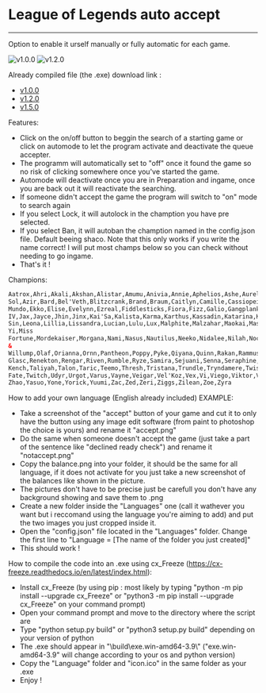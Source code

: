 # League of Legends auto accept

---

Option to enable it urself manually or fully automatic for each game.

![v1.0.0](https://user-images.githubusercontent.com/35658558/213885042-942d8d4c-211f-4a84-9f7a-476392063271.png)
![v1.2.0](https://i.imgur.com/985tpzq.png)

Already compiled file (the .exe) download link :

- [v1.0.0](https://github.com/Tom-Hartmann/Queue-accepter/releases/tag/v1.0.0)
- [v1.2.0](https://github.com/Tom-Hartmann/Queue-accepter/releases/tag/v1.2.0)
- [v1.5.0](https://github.com/Tom-Hartmann/Queue-accepter/releases/tag/v1.5.0)

Features:

- Click on the on/off button to beggin the search of a starting game or click on automode to let the program activate and deactivate the queue accepter.
- The programm will automatically set to "off" once it found the game so no risk of clicking somewhere once you've started the game.
- Automode will deactivate once you are in Preparation and ingame, once you are back out it will reactivate the searching.
- If someone didn't accept the game the program will switch to "on" mode to search again
- If you select Lock, it will autolock in the chamption you have pre selected.
- If you select Ban, it will autoban the chamption named in the config.json file. Default beeing shaco. Note that this only works if you write the name correct! I will put most champs below so you can check without needing to go ingame.
- That's it !

Champions:

```html
Aatrox,Ahri,Akali,Akshan,Alistar,Amumu,Anivia,Annie,Aphelios,Ashe,Aurelion
Sol,Azir,Bard,Bel'Veth,Blitzcrank,Brand,Braum,Caitlyn,Camille,Cassiopeia,Cho'Gath,Corki,Darius,Diana,Draven,Dr.
Mundo,Ekko,Elise,Evelynn,Ezreal,Fiddlesticks,Fiora,Fizz,Galio,Gangplank,Garen,Gnar,Gragas,Graves,Gwen,Hecarim,Heimerdinger,Illaoi,Irelia,Ivern,Janna,Jarvan
IV,Jax,Jayce,Jhin,Jinx,Kai'Sa,Kalista,Karma,Karthus,Kassadin,Katarina,Kayle,Kayn,Kennen,Kha'Zix,Kindred,Kled,Kog'Maw,LeBlanc,Lee
Sin,Leona,Lillia,Lissandra,Lucian,Lulu,Lux,Malphite,Malzahar,Maokai,Master
Yi,Miss
Fortune,Mordekaiser,Morgana,Nami,Nasus,Nautilus,Neeko,Nidalee,Nilah,Nocturne,Nunu
&
Willump,Olaf,Orianna,Ornn,Pantheon,Poppy,Pyke,Qiyana,Quinn,Rakan,Rammus,Rek'Sai,Rell,Renata
Glasc,Renekton,Rengar,Riven,Rumble,Ryze,Samira,Sejuani,Senna,Seraphine,Sett,Shaco,Shen,Shyvana,Singed,Sion,Sivir,Skarner,Sona,Soraka,Swain,Sylas,Syndra,Tahm
Kench,Taliyah,Talon,Taric,Teemo,Thresh,Tristana,Trundle,Tryndamere,Twisted
Fate,Twitch,Udyr,Urgot,Varus,Vayne,Veigar,Vel'Koz,Vex,Vi,Viego,Viktor,Vladimir,Volibear,Warwick,Wukong,Xayah,Xerath,Xin
Zhao,Yasuo,Yone,Yorick,Yuumi,Zac,Zed,Zeri,Ziggs,Zilean,Zoe,Zyra
```

How to add your own language (English already included) EXAMPLE:

- Take a screenshot of the "accept" button of your game and cut it to only have the button using any image edit software (from paint to photoshop the choice is yours) and rename it "accept.png"
- Do the same when someone doesn't accept the game (just take a part of the sentence like "declined ready check") and rename it "notaccept.png"
- Copy the balance.png into your folder, it should be the same for all language, if it does not activate for you just take a new screenshot of the balances like shown in the picture.
- The pictures don't have to be precise just be carefull you don't have any background showing and save them to .png
- Create a new folder inside the "Languages" one (call it wathever you want but i reccomand using the language you're aiming to add) and put the two images you just cropped inside it.
- Open the "config.json" file located in the "Languages" folder. Change the first line to "Language = [The name of the folder you just created]"
- This should work !

How to compile the code into an .exe using cx_Freeze (https://cx-freeze.readthedocs.io/en/latest/index.html):

- Install cx_Freeze (by using pip : most likely by typing "python -m pip install --upgrade cx_Freeze" or "python3 -m pip install --upgrade cx_Freeze" on your command prompt)
- Open your command prompt and move to the directory where the script are
- Type "python setup.py build" or "python3 setup.py build" depending on your version of python
- The .exe should appear in "\build\exe.win-amd64-3.9\\" ("exe.win-amd64-3.9" will change according to your os and python version)
- Copy the "Language" folder and "icon.ico" in the same folder as your .exe
- Enjoy !
